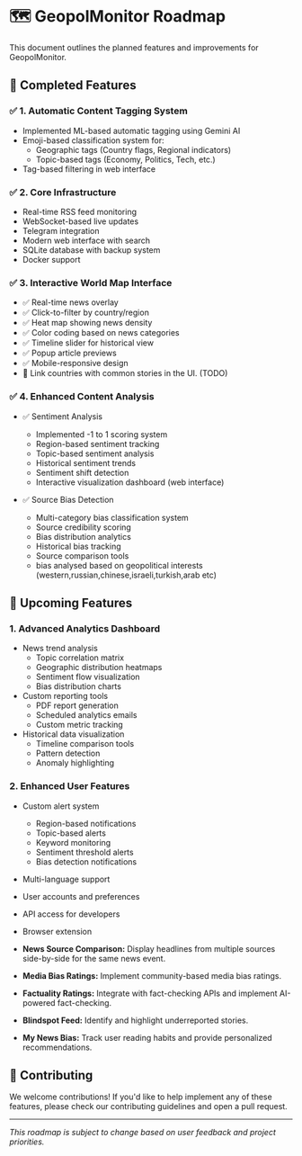 # 🗺️ GeopolMonitor Roadmap

This document outlines the planned features and improvements for GeopolMonitor.

## 🎯 Completed Features

### ✅ 1. Automatic Content Tagging System
- Implemented ML-based automatic tagging using Gemini AI
- Emoji-based classification system for:
  - Geographic tags (Country flags, Regional indicators)
  - Topic-based tags (Economy, Politics, Tech, etc.)
- Tag-based filtering in web interface

### ✅ 2. Core Infrastructure
- Real-time RSS feed monitoring
- WebSocket-based live updates
- Telegram integration
- Modern web interface with search
- SQLite database with backup system
- Docker support

### ✅ 3. Interactive World Map Interface
- ✅ Real-time news overlay
- ✅ Click-to-filter by country/region
- ✅ Heat map showing news density
- ✅ Color coding based on news categories
- ✅ Timeline slider for historical view
- ✅ Popup article previews
- ✅ Mobile-responsive design
- 🚧 Link countries with common stories in the UI. (TODO)

### ✅ 4. Enhanced Content Analysis
- ✅ Sentiment Analysis
  - Implemented -1 to 1 scoring system
  - Region-based sentiment tracking
  - Topic-based sentiment analysis
  - Historical sentiment trends
  - Sentiment shift detection
  - Interactive visualization dashboard (web interface)

- ✅ Source Bias Detection
  - Multi-category bias classification system
  - Source credibility scoring
  - Bias distribution analytics
  - Historical bias tracking
  - Source comparison tools
  - bias analysed based on geopolitical interests (western,russian,chinese,israeli,turkish,arab etc)

## 🚀 Upcoming Features

### 1. Advanced Analytics Dashboard
- News trend analysis
  - Topic correlation matrix
  - Geographic distribution heatmaps
  - Sentiment flow visualization
  - Bias distribution charts
- Custom reporting tools
  - PDF report generation
  - Scheduled analytics emails
  - Custom metric tracking
- Historical data visualization
  - Timeline comparison tools
  - Pattern detection
  - Anomaly highlighting

### 2. Enhanced User Features
- Custom alert system
  - Region-based notifications
  - Topic-based alerts
  - Keyword monitoring
  - Sentiment threshold alerts
  - Bias detection notifications
- Multi-language support
- User accounts and preferences
- API access for developers
- Browser extension


-   **News Source Comparison:** Display headlines from multiple sources side-by-side for the same news event.
-   **Media Bias Ratings:** Implement community-based media bias ratings.
-   **Factuality Ratings:** Integrate with fact-checking APIs and implement AI-powered fact-checking.
-   **Blindspot Feed:** Identify and highlight underreported stories.
-   **My News Bias:** Track user reading habits and provide personalized recommendations.

## 🤝 Contributing
We welcome contributions! If you'd like to help implement any of these features, please check our contributing guidelines and open a pull request.

---
*This roadmap is subject to change based on user feedback and project priorities.*